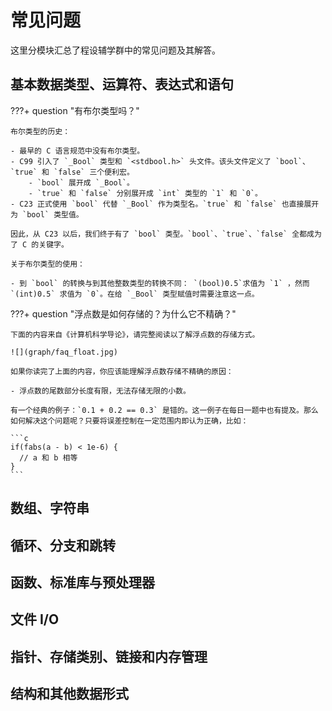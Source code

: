 # 常见问题

这里分模块汇总了程设辅学群中的常见问题及其解答。

## 基本数据类型、运算符、表达式和语句

<!-- prettier-ignore-start -->
???+ question "有布尔类型吗？"

    布尔类型的历史：

    - 最早的 C 语言规范中没有布尔类型。
    - C99 引入了 `_Bool` 类型和 `<stdbool.h>` 头文件。该头文件定义了 `bool`、`true` 和 `false` 三个便利宏。
        - `bool` 展开成 `_Bool`。
        - `true` 和 `false` 分别展开成 `int` 类型的 `1` 和 `0`。
    - C23 正式使用 `bool` 代替 `_Bool` 作为类型名。`true` 和 `false` 也直接展开为 `bool` 类型值。

    因此，从 C23 以后，我们终于有了 `bool` 类型。`bool`、`true`、`false` 全都成为了 C 的关键字。

    关于布尔类型的使用：

    - 到 `bool` 的转换与到其他整数类型的转换不同： `(bool)0.5`求值为 `1` ，然而 `(int)0.5` 求值为 `​0`​。在给 `_Bool` 类型赋值时需要注意这一点。

???+ question "浮点数是如何存储的？为什么它不精确？"

    下面的内容来自《计算机科学导论》，请完整阅读以了解浮点数的存储方式。

    ![](graph/faq_float.jpg)

    如果你读完了上面的内容，你应该能理解浮点数存储不精确的原因：

    - 浮点数的尾数部分长度有限，无法存储无限的小数。

    有一个经典的例子：`0.1 + 0.2 == 0.3` 是错的。这一例子在每日一题中也有提及。那么如何解决这个问题呢？只要将误差控制在一定范围内即认为正确，比如：

    ```c
    if(fabs(a - b) < 1e-6) {
      // a 和 b 相等
    }
    ```

<!-- prettier-ignore-end -->

## 数组、字符串

## 循环、分支和跳转

## 函数、标准库与预处理器

## 文件 I/O

## 指针、存储类别、链接和内存管理

## 结构和其他数据形式
